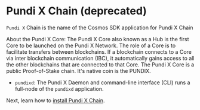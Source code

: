 # Pundi X Chain (deprecated)

`Pundi X` Chain is the name of the Cosmos SDK application for Pundi X Chain

About the Pundi X Core: The Pundi X Core also known as a Hub is the first Core to be launched on the Pundi X Network. The role of a Core is to facilitate transfers between blockchains. If a blockchain connects to a Core via inter blockchain communication (IBC), it automatically gains access to all the other blockchains that are connected to that Core. The Pundi X Core is a public Proof-of-Stake chain. It's native coin is the PUNDIX.

* `pundixd`: The Pundi X Daemon and command-line interface (CLI) runs a full-node of the `pundixd` application.

Next, learn how to [install Pundi X Chain](getting-started/installation-pundix.md).
